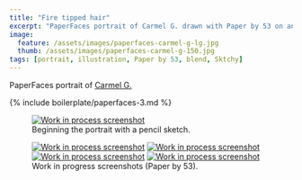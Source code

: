 ```yaml
---
title: "Fire tipped hair"
excerpt: "PaperFaces portrait of Carmel G. drawn with Paper by 53 on an iPad."
image: 
  feature: /assets/images/paperfaces-carmel-g-lg.jpg
  thumb: /assets/images/paperfaces-carmel-g-150.jpg
tags: [portrait, illustration, Paper by 53, blend, Sktchy]
---
```


PaperFaces portrait of <a href="http://sktchy.com/uViYnH">Carmel G.</a>

{% include boilerplate/paperfaces-3.md %}

<figure>
	<a href="{{ site.url }}/assets/images/paperfaces-carmel-g-process-1-lg.jpg"><img src="{{ site.url }}/assets/images/paperfaces-carmel-g-process-1-750.jpg" alt="Work in process screenshot"></a>
	<figcaption>Beginning the portrait with a pencil sketch.</figcaption>
</figure>

<figure class="half">
	<a href="{{ site.url }}/assets/images/paperfaces-carmel-g-process-2-lg.jpg"><img src="{{ site.url }}/assets/images/paperfaces-carmel-g-process-2-600.jpg" alt="Work in process screenshot"></a>
	<a href="{{ site.url }}/assets/images/paperfaces-carmel-g-process-3-lg.jpg"><img src="{{ site.url }}/assets/images/paperfaces-carmel-g-process-3-600.jpg" alt="Work in process screenshot"></a>
	<a href="{{ site.url }}/assets/images/paperfaces-carmel-g-process-4-lg.jpg"><img src="{{ site.url }}/assets/images/paperfaces-carmel-g-process-4-600.jpg" alt="Work in process screenshot"></a>
	<a href="{{ site.url }}/assets/images/paperfaces-carmel-g-process-5-lg.jpg"><img src="{{ site.url }}/assets/images/paperfaces-carmel-g-process-5-600.jpg" alt="Work in process screenshot"></a>
	<figcaption>Work in progress screenshots (Paper by 53).</figcaption>
</figure>
